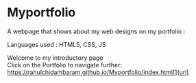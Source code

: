 # Myportfolio
 A webpage that shows about my web designs on my portfolio :

 Languages used : HTML5, CSS, JS

Welcome to my introductory page <br>
Click on the Portfolio to navigate further: https://rahulchidambaram.github.io/Myportfolio/index.html[](url)
 
